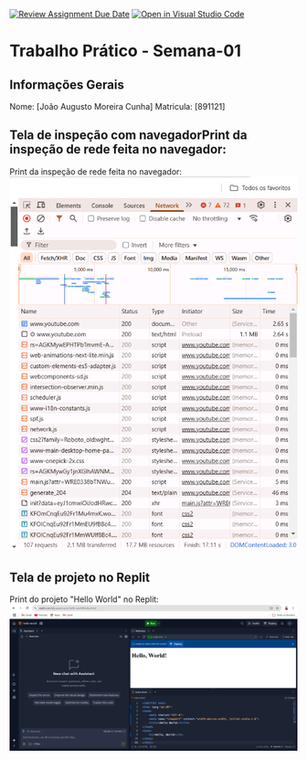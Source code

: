 [![Review Assignment Due Date](https://classroom.github.com/assets/deadline-readme-button-22041afd0340ce965d47ae6ef1cefeee28c7c493a6346c4f15d667ab976d596c.svg)](https://classroom.github.com/a/Ue6hVgM5)
[![Open in Visual Studio Code](https://classroom.github.com/assets/open-in-vscode-2e0aaae1b6195c2367325f4f02e2d04e9abb55f0b24a779b69b11b9e10269abc.svg)](https://classroom.github.com/online_ide?assignment_repo_id=18420502&assignment_repo_type=AssignmentRepo)
# Trabalho Prático - Semana-01

## Informações Gerais
Nome: [João Augusto Moreira Cunha]
Matricula: [891121]

## Tela de inspeção com navegadorPrint da inspeção de rede feita no navegador:  
Print da inspeção de rede feita no navegador:  
![Inspeção de Rede](inspecao_rede_youtube.png)

## Tela de projeto no Replit
Print do projeto "Hello World" no Replit:  
![Hello World no Replit](hello_world.png)
